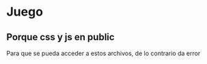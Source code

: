 # Juego


## Porque css y js en public
Para que se pueda acceder a estos archivos, de lo contrario da error